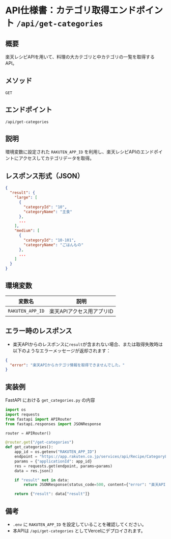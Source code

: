 # API仕様書：カテゴリ取得エンドポイント `/api/get-categories`

## 概要
楽天レシピAPIを用いて、料理の大カテゴリと中カテゴリの一覧を取得するAPI。

## メソッド
`GET`

## エンドポイント
`/api/get-categories`

## 説明
環境変数に設定された `RAKUTEN_APP_ID` を利用し、楽天レシピAPIのエンドポイントにアクセスしてカテゴリデータを取得。

## レスポンス形式（JSON）
```json
{
  "result": {
    "large": [
      {
        "categoryId": "10",
        "categoryName": "主食"
      },
      ...
    ],
    "medium": [
      {
        "categoryId": "10-101",
        "categoryName": "ごはんもの"
      },
      ...
    ]
  }
}
```

## 環境変数
| 変数名         | 説明                     |
|----------------|--------------------------|
| `RAKUTEN_APP_ID` | 楽天APIアクセス用アプリID |

## エラー時のレスポンス
- 楽天APIからのレスポンスに`result`が含まれない場合、または取得失敗時は以下のようなエラーメッセージが返却されます：

```json
{
  "error": "楽天APIからカテゴリ情報を取得できませんでした。"
}
```

## 実装例
FastAPI における `get_categories.py` の内容
```python
import os
import requests
from fastapi import APIRouter
from fastapi.responses import JSONResponse

router = APIRouter()

@router.get("/get-categories")
def get_categories():
    app_id = os.getenv("RAKUTEN_APP_ID")
    endpoint = "https://app.rakuten.co.jp/services/api/Recipe/CategoryList/20170426"
    params = {"applicationId": app_id}
    res = requests.get(endpoint, params=params)
    data = res.json()

    if "result" not in data:
        return JSONResponse(status_code=500, content={"error": "楽天APIからカテゴリ情報を取得できませんでした。"})

    return {"result": data["result"]}
```

## 備考
- `.env` に `RAKUTEN_APP_ID` を設定していることを確認してください。
- 本APIは `/api/get-categories` としてVercelにデプロイされます。

